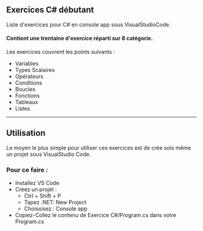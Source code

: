 ## Exercices C# débutant 
Liste d'exercices pour C# en console app sous VisualStudioCode.  

#### Contient une trentaine d'exercice réparti sur 8 catégorie.
Les exercices couvrent les points suivants :
- Variables
- Types Scalaires
- Opérateurs
- Conditions
- Boucles
- Fonctions
- Tableaux
- Listes
_________
  
 
## Utilisation
Le moyen le plus simple pour utiliser ces exercices est de crée sois même un projet sous VisualStudio Code. 
### Pour ce faire :
- Installez VS Code
- Créez un projet :
  - Ctrl + Shift + P
  - Tapez .NET: New Project
  - Choissisez : Console app
-  Copiez-Collez le contenu de Exercice C#/Program.cs dans votre Program.cs
